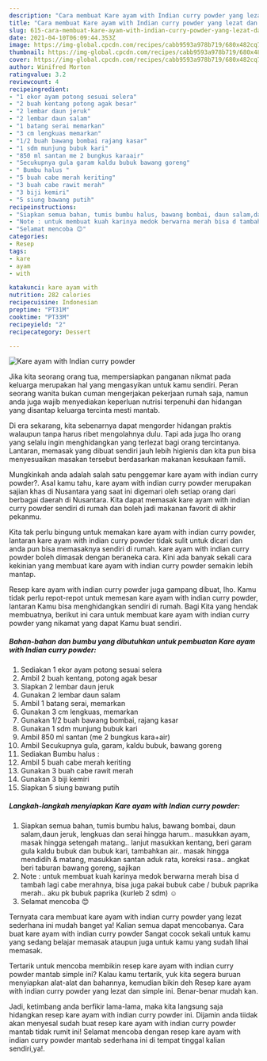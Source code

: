 ```yaml
---
description: "Cara membuat Kare ayam with Indian curry powder yang lezat dan Mudah Dibuat"
title: "Cara membuat Kare ayam with Indian curry powder yang lezat dan Mudah Dibuat"
slug: 615-cara-membuat-kare-ayam-with-indian-curry-powder-yang-lezat-dan-mudah-dibuat
date: 2021-04-10T06:09:44.353Z
image: https://img-global.cpcdn.com/recipes/cabb9593a978b719/680x482cq70/kare-ayam-with-indian-curry-powder-foto-resep-utama.jpg
thumbnail: https://img-global.cpcdn.com/recipes/cabb9593a978b719/680x482cq70/kare-ayam-with-indian-curry-powder-foto-resep-utama.jpg
cover: https://img-global.cpcdn.com/recipes/cabb9593a978b719/680x482cq70/kare-ayam-with-indian-curry-powder-foto-resep-utama.jpg
author: Winifred Morton
ratingvalue: 3.2
reviewcount: 4
recipeingredient:
- "1 ekor ayam potong sesuai selera"
- "2 buah kentang potong agak besar"
- "2 lembar daun jeruk"
- "2 lembar daun salam"
- "1 batang serai memarkan"
- "3 cm lengkuas memarkan"
- "1/2 buah bawang bombai rajang kasar"
- "1 sdm munjung bubuk kari"
- "850 ml santan me 2 bungkus karaair"
- "Secukupnya gula garam kaldu bubuk bawang goreng"
- " Bumbu halus "
- "5 buah cabe merah keriting"
- "3 buah cabe rawit merah"
- "3 biji kemiri"
- "5 siung bawang putih"
recipeinstructions:
- "Siapkan semua bahan, tumis bumbu halus, bawang bombai, daun salam,daun jeruk, lengkuas dan serai hingga harum.. masukkan ayam, masak hingga setengah matang.. lanjut masukkan kentang, beri garam gula kaldu bubuk dan bubuk kari, tambahkan air.. masak hingga mendidih &amp; matang, masukkan santan aduk rata, koreksi rasa.. angkat beri taburan bawang goreng, sajikan"
- "Note : untuk membuat kuah karinya medok berwarna merah bisa d tambah lagi cabe merahnya, bisa juga pakai bubuk cabe / bubuk paprika merah.. aku pk bubuk paprika (kurleb 2 sdm) ☺"
- "Selamat mencoba 😊"
categories:
- Resep
tags:
- kare
- ayam
- with

katakunci: kare ayam with 
nutrition: 282 calories
recipecuisine: Indonesian
preptime: "PT31M"
cooktime: "PT33M"
recipeyield: "2"
recipecategory: Dessert

---
```



![Kare ayam with Indian curry powder](https://img-global.cpcdn.com/recipes/cabb9593a978b719/680x482cq70/kare-ayam-with-indian-curry-powder-foto-resep-utama.jpg)

Jika kita seorang orang tua, mempersiapkan panganan nikmat pada keluarga merupakan hal yang mengasyikan untuk kamu sendiri. Peran seorang  wanita bukan cuman mengerjakan pekerjaan rumah saja, namun anda juga wajib menyediakan keperluan nutrisi terpenuhi dan hidangan yang disantap keluarga tercinta mesti mantab.

Di era  sekarang, kita sebenarnya dapat mengorder hidangan praktis walaupun tanpa harus ribet mengolahnya dulu. Tapi ada juga lho orang yang selalu ingin menghidangkan yang terlezat bagi orang tercintanya. Lantaran, memasak yang dibuat sendiri jauh lebih higienis dan kita pun bisa menyesuaikan masakan tersebut berdasarkan makanan kesukaan famili. 



Mungkinkah anda adalah salah satu penggemar kare ayam with indian curry powder?. Asal kamu tahu, kare ayam with indian curry powder merupakan sajian khas di Nusantara yang saat ini digemari oleh setiap orang dari berbagai daerah di Nusantara. Kita dapat memasak kare ayam with indian curry powder sendiri di rumah dan boleh jadi makanan favorit di akhir pekanmu.

Kita tak perlu bingung untuk memakan kare ayam with indian curry powder, lantaran kare ayam with indian curry powder tidak sulit untuk dicari dan anda pun bisa memasaknya sendiri di rumah. kare ayam with indian curry powder boleh dimasak dengan beraneka cara. Kini ada banyak sekali cara kekinian yang membuat kare ayam with indian curry powder semakin lebih mantap.

Resep kare ayam with indian curry powder juga gampang dibuat, lho. Kamu tidak perlu repot-repot untuk memesan kare ayam with indian curry powder, lantaran Kamu bisa menghidangkan sendiri di rumah. Bagi Kita yang hendak membuatnya, berikut ini cara untuk membuat kare ayam with indian curry powder yang nikamat yang dapat Kamu buat sendiri.

<!--inarticleads1-->

##### Bahan-bahan dan bumbu yang dibutuhkan untuk pembuatan Kare ayam with Indian curry powder:

1. Sediakan 1 ekor ayam potong sesuai selera
1. Ambil 2 buah kentang, potong agak besar
1. Siapkan 2 lembar daun jeruk
1. Gunakan 2 lembar daun salam
1. Ambil 1 batang serai, memarkan
1. Gunakan 3 cm lengkuas, memarkan
1. Gunakan 1/2 buah bawang bombai, rajang kasar
1. Gunakan 1 sdm munjung bubuk kari
1. Ambil 850 ml santan (me 2 bungkus kara+air)
1. Ambil Secukupnya gula, garam, kaldu bubuk, bawang goreng
1. Sediakan  Bumbu halus :
1. Ambil 5 buah cabe merah keriting
1. Gunakan 3 buah cabe rawit merah
1. Gunakan 3 biji kemiri
1. Siapkan 5 siung bawang putih




<!--inarticleads2-->

##### Langkah-langkah menyiapkan Kare ayam with Indian curry powder:

1. Siapkan semua bahan, tumis bumbu halus, bawang bombai, daun salam,daun jeruk, lengkuas dan serai hingga harum.. masukkan ayam, masak hingga setengah matang.. lanjut masukkan kentang, beri garam gula kaldu bubuk dan bubuk kari, tambahkan air.. masak hingga mendidih &amp; matang, masukkan santan aduk rata, koreksi rasa.. angkat beri taburan bawang goreng, sajikan
1. Note : untuk membuat kuah karinya medok berwarna merah bisa d tambah lagi cabe merahnya, bisa juga pakai bubuk cabe / bubuk paprika merah.. aku pk bubuk paprika (kurleb 2 sdm) ☺
1. Selamat mencoba 😊




Ternyata cara membuat kare ayam with indian curry powder yang lezat sederhana ini mudah banget ya! Kalian semua dapat mencobanya. Cara buat kare ayam with indian curry powder Sangat cocok sekali untuk kamu yang sedang belajar memasak ataupun juga untuk kamu yang sudah lihai memasak.

Tertarik untuk mencoba membikin resep kare ayam with indian curry powder mantab simple ini? Kalau kamu tertarik, yuk kita segera buruan menyiapkan alat-alat dan bahannya, kemudian bikin deh Resep kare ayam with indian curry powder yang lezat dan simple ini. Benar-benar mudah kan. 

Jadi, ketimbang anda berfikir lama-lama, maka kita langsung saja hidangkan resep kare ayam with indian curry powder ini. Dijamin anda tiidak akan menyesal sudah buat resep kare ayam with indian curry powder mantab tidak rumit ini! Selamat mencoba dengan resep kare ayam with indian curry powder mantab sederhana ini di tempat tinggal kalian sendiri,ya!.

